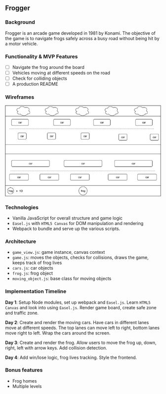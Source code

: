 ## Frogger

### Background

Frogger is an arcade game developed in 1981 by Konami. The objective of the game is to navigate frogs safely across a busy road without being hit by a motor vehicle.

### Functionality & MVP Features

- [ ] Navigate the frog around the board
- [ ] Vehicles moving at different speeds on the road
- [ ] Check for colliding objects
- [ ] A production README

### Wireframes

![wireframes](docs/wireframe.png)

### Technologies

- Vanilla JavaScript for overall structure and game logic
- `Easel.js` with `HTML5 Canvas` for DOM manipulation and rendering
- Webpack to bundle and serve up the various scripts.

### Architecture

- `game_view.js`: game instance, canvas context
- `game.js`: moves the objects, checks for collisions, draws the game, keeps track of frog lives
- `cars.js`: car objects
- `frog.js`: frog object
- `moving_object.js`: base class for moving objects

### Implementation Timeline

**Day 1**: Setup Node modules, set up webpack and `Easel.js`. Learn `HTML5 Canvas` and look into using `Easel.js`. Render game board, create safe zone and traffic zone.

**Day 2**: Create and render the moving cars. Have cars in different lanes move at different speeds. The top lanes can move left to right, bottom lanes move right to left. Wrap the cars around the screen.

**Day 3**: Create and render the frog. Allow users to move the frog up, down, right, left with arrow keys. Add collision detection.

**Day 4**: Add win/lose logic, frog lives tracking. Style the frontend.

### Bonus features

- Frog homes
- Multiple levels
